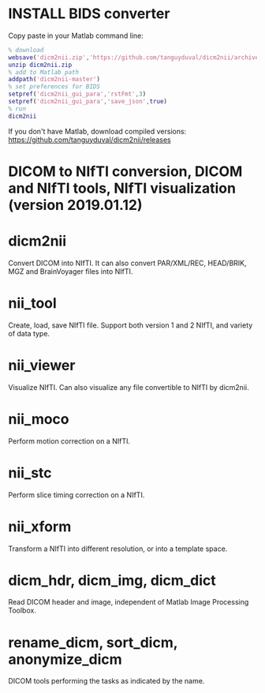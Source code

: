 # INSTALL BIDS converter
Copy paste in your Matlab command line:
````matlab
% download
websave('dicm2nii.zip','https://github.com/tanguyduval/dicm2nii/archive/master.zip')
unzip dicm2nii.zip
% add to Matlab path
addpath('dicm2nii-master')
% set preferences for BIDS
setpref('dicm2nii_gui_para','rstFmt',3)
setpref('dicm2nii_gui_para','save_json',true)
% run
dicm2nii
````

If you don't have Matlab, download compiled versions:
https://github.com/tanguyduval/dicm2nii/releases

# DICOM to NIfTI conversion, DICOM and NIfTI tools, NIfTI visualization (version 2019.01.12)

# dicm2nii
Convert DICOM into NIfTI. It can also convert PAR/XML/REC, HEAD/BRIK, MGZ and BrainVoyager files into NIfTI.

# nii_tool
Create, load, save NIfTI file. Support both version 1 and 2 NIfTI, and variety of data type.

# nii_viewer
Visualize NIfTI. Can also visualize any file convertible to NIfTI by dicm2nii.

# nii_moco
Perform motion correction on a NIfTI.

# nii_stc
Perform slice timing correction on a NIfTI.

# nii_xform
Transform a NIfTI into different resolution, or into a template space.

# dicm_hdr, dicm_img, dicm_dict
Read DICOM header and image, independent of Matlab Image Processing Toolbox. 

# rename_dicm, sort_dicm, anonymize_dicm
DICOM tools performing the tasks as indicated by the name.
